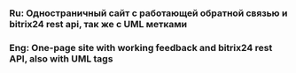 ### Ru: Одностраничный сайт с работающей обратной связью и bitrix24 rest api, так же с UML метками
### Eng: One-page site with working feedback and bitrix24 rest API, also with UML tags
